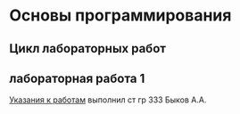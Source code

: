 # Основы программирования
## Цикл лабораторных работ
## лабораторная работа 1
[Указания к работам](resources/directions.md)
выполнил ст гр 333 Быков А.А.
